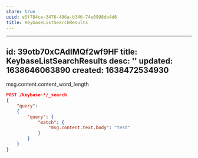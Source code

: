 ```yaml
---
share: true
uuid: e5f784ce-3476-496a-b346-74e0998db4d6
title: KeybaseListSearchResults
---
```

---
id: 39otb70xCAdIMQf2wf9HF
title: KeybaseListSearchResults
desc: ''
updated: 1638646063890
created: 1638472534930
---

msg.content.content_word_length

``` json
POST /keybase-*/_search
{
    "query": 
    { 
        "query": {
            "match": {
                "msg.content.text.body": "test"
            }
        }
    }
}

```